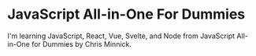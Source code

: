 # JavaScript All-in-One For Dummies

I'm learning JavaScript, React, Vue, Svelte, and Node from JavaScript All-in-One for Dummies by Chris Minnick.
